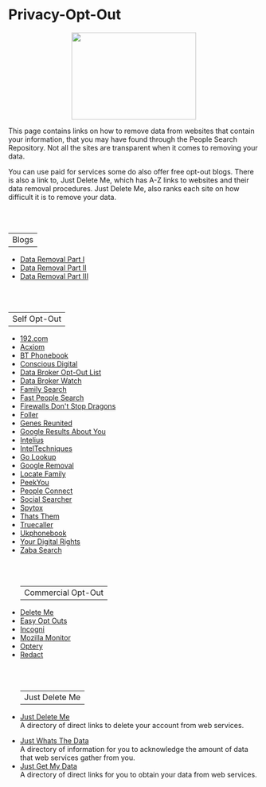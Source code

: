 # Privacy-Opt-Out
<p align="center">
  <img width="250" height="175" src="https://www.cqcore.uk/wp-content/uploads/2024/06/Screenshot-2024-06-13-122030.png">
</p>
 <p>This page contains links on how to remove data from websites that contain your information, that you may have found through the People Search Repository. Not all the sites are transparent when it comes to removing your data.</p>
 <p>You can use paid for services some do also offer free opt-out blogs. There is also a link to, Just Delete Me, which has A-Z links to websites and their data removal procedures. Just Delete Me, also ranks each site on how difficult it is to remove your data.</p>
<br></br>
   <table>
        <tr>
            <td>Blogs</td>
        </tr>
    </table>
    <ul>
        <li><a href="https://firewallsdontstopdragons.com/osint-reconnaissance/">Data Removal Part I</a></li>
        <li><a href="https://firewallsdontstopdragons.com/osint-remediation/">Data Removal Part II</a></li>
        <li><a href="https://firewallsdontstopdragons.com/osint-final-steps/">Data Removal Part III</a></li>
    </ul>
   <br></br>
    <table>
        <tr>
            <td>Self Opt-Out</td>
        </tr>
    </table>
    <ul>
     <li><a href="https://www.192.com/c01/new-request/">192.com</a></li>
     <li><a href="https://www.acxiom.com/optout/">Acxiom</a></li>
     <li><a href="https://www.bt.com/help/landline/calling-features-and-security/how-do-i-sign-up-to-ex-directory-services-">BT Phonebook</a></li>
     <li><a href="https://consciousdigital.org/">Conscious Digital</a></li>
     <li><a href="https://github.com/yaelwrites/Big-Ass-Data-Broker-Opt-Out-List">Data Broker Opt-Out List</a></li>
     <li><a href="https://databrokerswatch.org/">Data Broker Watch</a></li>
     <li><a href="https://www.familysearch.org/en/help/helpcenter/article/can-i-request-to-remove-the-name-of-a-living-person-from-historical-records">Family Search</a></li>
     <li><a href="https://www.fastpeoplesearch.com/removal">Fast People Search</a></li>
     <li><a href="https://firewallsdontstopdragons.com/osint-reconnaissance/">Firewalls Don't Stop Dragons</a></li>
     <li><a href="https://foller.me/do-not-sell">Foller</a></li>
     <li><a href="https://www.genesreunited.co.uk/help/contact/support">Genes Reunited</a></li>
     <li><a href="https://support.google.com/websearch/answer/12719076">Google Results About You</a></li>
     <li><a href="https://www.intelius.com/privacy-center">Intelius</a></li>
     <li><a href="https://inteltechniques.com/links.html">IntelTechniques</a></li>
     <li><a href="https://golookup.com/support/contact-us">Go Lookup</a></li>
     <li><a href="https://support.google.com/websearch/answer/12719076">Google Removal</a></li>
     <li><a href="https://www.locatefamily.com/removal2.html">Locate Family</a></li>
     <li><a href="https://www.peekyou.com/about/contact/ccpa_optout/do_not_sell/">PeekYou</a></li>
     <li><a href="https://suppression.peopleconnect.us/login">People Connect</a></li>
     <li><a href="https://www.social-searcher.com/support/">Social Searcher</a></li>
     <li><a href="https://www.spytox.com/opt_out">Spytox</a></li>
     <li><a href="https://thatsthem.com/optout">Thats Them</a></li>
     <li><a href="https://www.truecaller.com/unlisting">Truecaller</a></li>
     <li><a href="https://www.ukphonebook.com/remove-me">Ukphonebook</a></li>
     <li><a href="https://yourdigitalrights.org/">Your Digital Rights</a></li>
     <li><a href="https://www.intelius.com/optout">Zaba Search</a></li>
</ul>
<br></br>
<ul>
    <table>
        <tr>
            <td>Commercial Opt-Out</td>
        </tr>
    </table>
     <li><a href="https://joindeleteme.com/blog/opt-out-guides/">Delete Me</a></li>
     <li><a href="https://easyoptouts.com/">Easy Opt Outs</a></li>
     <li><a href="https://blog.incogni.com/opt-out-guides/">Incogni</a></li>
     <li><a href="https://monitor.mozilla.org/?ref=news.itsfoss.com">Mozilla Monitor</a></li>
     <li><a href="https://www.optery.com/opt-out-guides/">Optery</a></li>
     <li><a href="https://redact.dev/">Redact</a></li>
</ul>
<br></br>
<ul>
    <table>
        <tr>
            <td>Just Delete Me</td>
        </tr>
    </table>
    <li><a href="https://justdeleteme.xyz/">Just Delete Me</a></li>A directory of direct links to delete your account from web services.
</ul>
<ul>
    <li><a href="https://justwhatsthedata.github.io/">Just Whats The Data</a></li>A directory of information for you to acknowledge the amount of data that web services gather from you.
    <li><a href="https://justgetmydata.com/">Just Get My Data</a></li>A directory of direct links for you to obtain your data from web services.
</ul>
<br></br>
